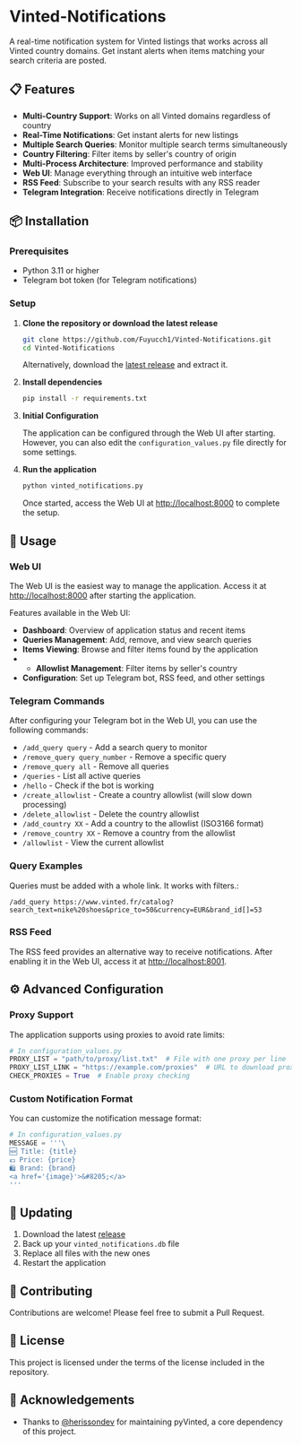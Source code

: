 # Vinted-Notifications

A real-time notification system for Vinted listings that works across all Vinted country domains. Get instant alerts
when items matching your search criteria are posted.

## 📋 Features

- **Multi-Country Support**: Works on all Vinted domains regardless of country
- **Real-Time Notifications**: Get instant alerts for new listings
- **Multiple Search Queries**: Monitor multiple search terms simultaneously
- **Country Filtering**: Filter items by seller's country of origin
- **Multi-Process Architecture**: Improved performance and stability
- **Web UI**: Manage everything through an intuitive web interface
- **RSS Feed**: Subscribe to your search results with any RSS reader
- **Telegram Integration**: Receive notifications directly in Telegram

## 📦 Installation

### Prerequisites

- Python 3.11 or higher
- Telegram bot token (for Telegram notifications)

### Setup

1. **Clone the repository or download the latest release**

   ```bash
   git clone https://github.com/Fuyucch1/Vinted-Notifications.git
   cd Vinted-Notifications
   ```

   Alternatively, download the [latest release](https://github.com/Fuyucch1/Vinted-Notifications/releases/latest) and
   extract it.

2. **Install dependencies**

   ```bash
   pip install -r requirements.txt
   ```

3. **Initial Configuration**

   The application can be configured through the Web UI after starting. However, you can also edit the
   `configuration_values.py` file directly for some settings.

4. **Run the application**

   ```bash
   python vinted_notifications.py
   ```

   Once started, access the Web UI at [http://localhost:8000](http://localhost:8000) to complete the setup.

## 🚀 Usage

### Web UI

The Web UI is the easiest way to manage the application. Access it at [http://localhost:8000](http://localhost:8000)
after starting the application.

Features available in the Web UI:

- **Dashboard**: Overview of application status and recent items
- **Queries Management**: Add, remove, and view search queries
- **Items Viewing**: Browse and filter items found by the application
-
   - **Allowlist Management**: Filter items by seller's country
- **Configuration**: Set up Telegram bot, RSS feed, and other settings

### Telegram Commands

After configuring your Telegram bot in the Web UI, you can use the following commands:

- `/add_query query` - Add a search query to monitor
- `/remove_query query_number` - Remove a specific query
- `/remove_query all` - Remove all queries
- `/queries` - List all active queries
- `/hello` - Check if the bot is working
- `/create_allowlist` - Create a country allowlist (will slow down processing)
- `/delete_allowlist` - Delete the country allowlist
- `/add_country XX` - Add a country to the allowlist (ISO3166 format)
- `/remove_country XX` - Remove a country from the allowlist
- `/allowlist` - View the current allowlist

### Query Examples

Queries must be added with a whole link. It works with filters.:

   ```
   /add_query https://www.vinted.fr/catalog?search_text=nike%20shoes&price_to=50&currency=EUR&brand_id[]=53
   ```

### RSS Feed

The RSS feed provides an alternative way to receive notifications. After enabling it in the Web UI, access it
at [http://localhost:8001](http://localhost:8001).

## ⚙️ Advanced Configuration

### Proxy Support

The application supports using proxies to avoid rate limits:

```python
# In configuration_values.py
PROXY_LIST = "path/to/proxy/list.txt"  # File with one proxy per line
PROXY_LIST_LINK = "https://example.com/proxies"  # URL to download proxy list
CHECK_PROXIES = True  # Enable proxy checking
```

### Custom Notification Format

You can customize the notification message format:

```python
# In configuration_values.py
MESSAGE = '''\
🆕 Title: {title}
💶 Price: {price}
🛍️ Brand: {brand}
<a href='{image}'>&#8205;</a>
'''
```

## 🔄 Updating

1. Download the latest [release](https://github.com/Fuyucch1/Vinted-Notifications/releases/latest)
2. Back up your `vinted_notifications.db` file
3. Replace all files with the new ones
4. Restart the application

## 🤝 Contributing

Contributions are welcome! Please feel free to submit a Pull Request.

## 📜 License

This project is licensed under the terms of the license included in the repository.

## 🙏 Acknowledgements

- Thanks to [@herissondev](https://github.com/herissondev) for maintaining pyVinted, a core dependency of this project.
